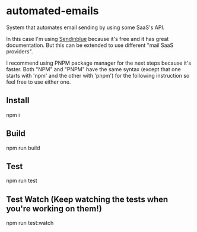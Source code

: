 # automated-emails

System that automates email sending by using some SaaS's API.

In this case I'm using [Sendinblue](https://sendinblue.com/) because it's free and it has great documentation. But this can be extended to use different "mail SaaS providers".

I recommend using PNPM package manager for the next steps because it's faster. Both "NPM" and "PNPM" have the same syntax (except that one starts with 'npm' and the other with 'pnpm') for the following instruction so feel free to use either one.

## Install

npm i

## Build

npm run build

## Test

npm run test

## Test Watch (Keep watching the tests when you're working on them!)

npm run test:watch
